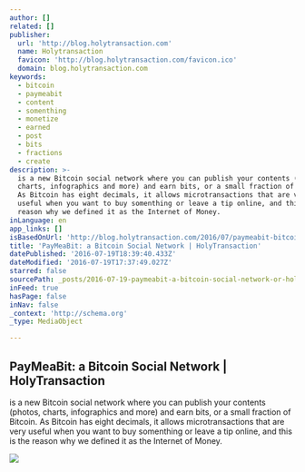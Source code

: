 ```yaml
---
author: []
related: []
publisher:
  url: 'http://blog.holytransaction.com'
  name: Holytransaction
  favicon: 'http://blog.holytransaction.com/favicon.ico'
  domain: blog.holytransaction.com
keywords:
  - bitcoin
  - paymeabit
  - content
  - somenthing
  - monetize
  - earned
  - post
  - bits
  - fractions
  - create
description: >-
  is a new Bitcoin social network where you can publish your contents (photos,
  charts, infographics and more) and earn bits, or a small fraction of Bitcoin.
  As Bitcoin has eight decimals, it allows microtransactions that are very
  useful when you want to buy somenthing or leave a tip online, and this is the
  reason why we defined it as the Internet of Money.
inLanguage: en
app_links: []
isBasedOnUrl: 'http://blog.holytransaction.com/2016/07/paymeabit-bitcoin-social-network.html'
title: 'PayMeaBit: a Bitcoin Social Network | HolyTransaction'
datePublished: '2016-07-19T18:39:40.433Z'
dateModified: '2016-07-19T17:37:49.027Z'
starred: false
sourcePath: _posts/2016-07-19-paymeabit-a-bitcoin-social-network-or-holytransaction.md
inFeed: true
hasPage: false
inNav: false
_context: 'http://schema.org'
_type: MediaObject

---
```

<article style=""><h1>PayMeaBit: a Bitcoin Social Network | HolyTransaction</h1><p>is a new Bitcoin social network where you can publish your contents (photos, charts, infographics and more) and earn bits, or a small fraction of Bitcoin. As Bitcoin has eight decimals, it allows microtransactions that are very useful when you want to buy somenthing or leave a tip online, and this is the reason why we defined it as the Internet of Money.</p><img src="https://3.bp.blogspot.com/-bYUHUvzGErs/V443u7xfdxI/AAAAAAAAAo8/4dxWxUqip5UtAnYBfoaS2i_6R-ymqqfzQCLcB/w1200-h630-p-nu/logo_share.png" /></article>